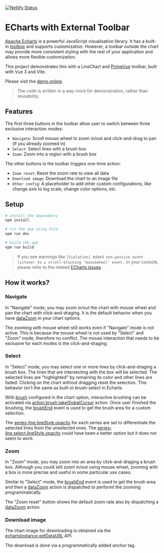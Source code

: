 [![Netlify Status](https://api.netlify.com/api/v1/badges/2fdabf04-1402-4ae2-8f80-553025259a6c/deploy-status)](https://app.netlify.com/sites/elated-hypatia-ecf24d/deploys)

# ECharts with External Toolbar

[Apache Echarts](https://echarts.apache.org/) is a powerful JavaScript visualisation library. It has a built-in [toolbox](https://echarts.apache.org/en/option.html#toolbox) and supports customization. However, a toolbar outside the chart may provide more consistent styling with the rest of your application and allows more flexible customization.

This project demonstrates this with a LineChart and [PrimeVue](https://www.primefaces.org/primevue/) toolbar, built with Vue 3 and Vite.

Please visit the [demo online](https://elated-hypatia-ecf24d.netlify.app/).

> The code is written in a way more for demonstration, rather than reusability.

## Features

The first three buttons in the toolbar allow user to switch between three exclusive interaction modes:

- `Navigate`: Scroll mouse wheel to zoom in/out and click-and-drag to pan (if you already zoomed in)
- `Select`: Select lines with a brush box
- `Zoom`: Zoom into a region with a brush box

The other buttons in the toolbar triggers one-time action:

- `Zoom reset`: Reset the zoom rate to view all data
- `Download image`: Download the chart to an image file
- `Other config`: A placeholder to add other custom configurations, like change axis to log scale, change color options, etc.

## Setup

```bash
# install the dependency
npm install

# run the app using Vite
npm run dev

# build the app
npm run build
```

> If you see warnings like `[Violation] Added non-passive event listener to a scroll-blocking 'mousewheel' event.` in your console, please refer to the related [ECharts issues](https://github.com/apache/echarts/issues?q=non-passive).

## How it works?

### Navigate

In "Navigate" mode, you may zoom in/out the chart with mouse wheel and pan the chart with click-and-draging. It is the default behavior when you have [dataZoom](https://echarts.apache.org/en/option.html#dataZoom) in your chart options.

The zooming with mouse wheel still works even if "Navigate" mode is not active. This is because the mouse wheel is not used by "Select" and "Zoom" mode, therefore no conflict. The mouse interaction that needs to be exclusive for each modes is the click-and-draging.

### Select

In "Select" mode, you may select one or more lines by click-and-draging a brush box. The lines that are intersecting with the box will be selected. The selected lines are "highlighted" by remaining its color and other lines are faded. Clicking on the chart without dragging reset the selection. This behavior isn't the same as built-in brush-select in Echarts.

With [brush](https://echarts.apache.org/en/option.html#brush) configured in the chart option, interactive brushing can be activated via [action.brush.takeGlobalCursor](https://echarts.apache.org/en/api.html#action.brush.takeGlobalCursor) action. Once user finished the brushing, the [brushEnd](https://echarts.apache.org/en/api.html#events.brushEnd) event is used to get the brush area for a custom selection.

The [series-line.lineStyle.opacity](https://echarts.apache.org/en/option.html#series-line.lineStyle.opacity) for each series are set to differentiate the selected lines from the unselected ones. The [series-line.select.lineStyle.opacity](https://echarts.apache.org/en/option.html#series-line.select.lineStyle) could have been a better option but it does not seem to work.

### Zoom

In "Zoom" mode, you may zoom into an area by click-and-draging a brush box. Although you could still zoom in/out using mouse wheel, zooming with a box is more precise and useful in some particular use cases.

Similar to "Select" mode, the [brushEnd](https://echarts.apache.org/en/api.html#events.brushEnd) event is used to get the brush area and then a [dataZoom](https://echarts.apache.org/en/api.html#action.dataZoom) action is dispatched to performt the zooming programmatically.

The "Zoom reset" button shows the default zoom rate also by dispatching a [dataZoom](https://echarts.apache.org/en/api.html#action.dataZoom) action.

### Download image

The chart image for downloading is obtained via the [echartsInstance.getDataURL](https://echarts.apache.org/en/api.html#echartsInstance.getDataURL) API.

The download is done via a programmatically added anchor tag.
